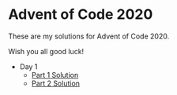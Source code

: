 # Advent of Code 2020

These are my solutions for Advent of Code 2020.

Wish you all good luck!

- Day 1
  - [Part 1 Solution](./day1/part_1_solution.rb)
  - [Part 2 Solution](./day1/part_2_solution.rb)
